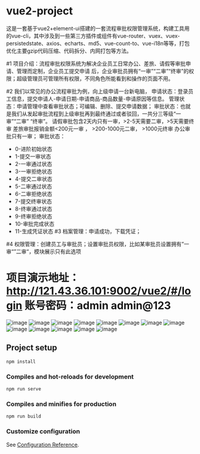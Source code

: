 # vue2-project
这是一套基于vue2+element-ui搭建的一套流程审批权限管理系统，构建工具用的vue-cli，其中涉及到一些第三方插件或组件有vue-router、vuex、vuex-persistedstate、axios、echarts、md5、vue-count-to、vue-i18n等等，打包优化主要gzip代码压缩、代码拆分、内网打包等方法。

#1
项目介绍：流程审批权限系统为解决企业员工日常办公、差旅、请假等审批申请、管理而定制，企业员工提交申请
后，企业审批员拥有“一审”“二审”“终审”的权限；超级管理员可管理所有权限，不同角色所能看到和操作的页面不用。

#2
我们以常见的办公流程审批为例，向上级申请一台新电脑，
申请状态：登录员工信息，提交申请人-申请日期-申请商品-商品数量-申请原因等信息。
管理状态：申请管理中查看审批状态；可编辑、删除、提交申请数据；
审批状态：也就是我们从发起审批流程到上级审批再到最终通过或者驳回，一共分三等级“一审”“二审”
“终审”。
请假审批包含2天内只有一审，>2-5天需要二审，>5天需要终审
差旅审批报销金额<200元一审 ， >200-1000元二审， >1000元终审
办公审批只有一审；
审批状态：
- 0-进阶初始状态
- 1-提交一审状态
- 2-一审通过状态
- 3-一审拒绝状态
- 4-提交二审状态
- 5-二审通过状态
- 6-二审拒绝状态
- 7-提交终审状态
- 8-终审通过状态
- 9-终审拒绝状态
- 10-审批完成状态
- 11-生成凭证状态
#3
档案管理：申请成功，下载凭证；

#4
权限管理：创建员工与审批员；设置审批员权限，比如某审批员设置拥有”一审“”二审“，模块展示只有此选项
# 项目演示地址：http://121.43.36.101:9002/vue2/#/login      账号密码：admin admin@123
![image](https://github.com/942256353/PermissionApproval_vue2/commit/6f4e9690ce73cabd868cfea5668e5584ee20b1f1#diff-a808a9275d5921ee40c2fc824c336fb7742031b761ca58ada1b7c46178cc2eaa)
![image](https://github.com/942256353/PermissionApproval_vue2/commit/6f4e9690ce73cabd868cfea5668e5584ee20b1f1#diff-7e7705beb65671975d92b1273c7da997529a87c8b9962c47b593e7569be5b8ac)
![image](https://github.com/942256353/PermissionApproval_vue2/commit/6f4e9690ce73cabd868cfea5668e5584ee20b1f1#diff-90052537718bc7b520dd0f5b73e372777f244b6c923b7b7d2c1f5f858aa437e5)
![image](https://github.com/942256353/PermissionApproval_vue2/commit/6f4e9690ce73cabd868cfea5668e5584ee20b1f1#diff-409b06ee1c22e453003463dc404d875066f7ed371aefe21e3c57459f84f95e23)
![image](https://github.com/942256353/PermissionApproval_vue2/commit/6f4e9690ce73cabd868cfea5668e5584ee20b1f1#diff-32a1e3ced8f96e50e3ff506716347638a6b9065809102b52b77276e3f0dee5f1)
![image](https://github.com/942256353/PermissionApproval_vue2/commit/6f4e9690ce73cabd868cfea5668e5584ee20b1f1#diff-1da3ad1190b5b8246f10996f0da5f878de4c7847b488fa74604f908bf354c589)
![image](https://github.com/942256353/PermissionApproval_vue2/commit/6f4e9690ce73cabd868cfea5668e5584ee20b1f1#diff-8e93951b5825f4c164ae81e35c262b47a96067782733e8726654793620f36c63)
![image](https://github.com/942256353/PermissionApproval_vue2/commit/6f4e9690ce73cabd868cfea5668e5584ee20b1f1#diff-8273c147d995dc123595137cd266b25f39ae3108aa809ef77af915caadb2db76)
![image](https://github.com/942256353/PermissionApproval_vue2/commit/6f4e9690ce73cabd868cfea5668e5584ee20b1f1#diff-4109976143501a5ee9f905a5a1983eb467b247d0a8c27a306a47567e06397362)
![image](https://github.com/942256353/PermissionApproval_vue2/commit/6f4e9690ce73cabd868cfea5668e5584ee20b1f1#diff-7740476faf372fe47e3079a152d5f8e23e1cab7945962ec5f07710510039bf35)
![image](https://github.com/942256353/PermissionApproval_vue2/commit/6f4e9690ce73cabd868cfea5668e5584ee20b1f1#diff-7deff4bb557f4c2e7639230f98c9dc5d129008576eb4cea1040c15d82ffea275)
![image](https://github.com/942256353/PermissionApproval_vue2/commit/6f4e9690ce73cabd868cfea5668e5584ee20b1f1#diff-f0917bfbcccbdbf201e0fae1064c5f3ab5a79a5bc14b7e8997e4216beed8b15c)
![image](https://github.com/942256353/PermissionApproval_vue2/commit/6f4e9690ce73cabd868cfea5668e5584ee20b1f1#diff-fad9304526cdc14e7040f9201ce3b9f575d11bdabf5d187a8c2b32b6d31cba96)

## Project setup
```
npm install
```

### Compiles and hot-reloads for development
```
npm run serve
```

### Compiles and minifies for production
```
npm run build
```

### Customize configuration
See [Configuration Reference](https://cli.vuejs.org/config/).
